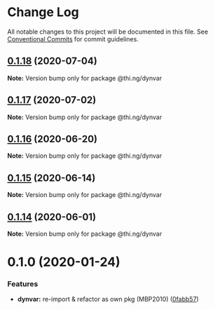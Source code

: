 # Change Log

All notable changes to this project will be documented in this file.
See [Conventional Commits](https://conventionalcommits.org) for commit guidelines.

## [0.1.18](https://github.com/thi-ng/umbrella/compare/@thi.ng/dynvar@0.1.17...@thi.ng/dynvar@0.1.18) (2020-07-04)

**Note:** Version bump only for package @thi.ng/dynvar





## [0.1.17](https://github.com/thi-ng/umbrella/compare/@thi.ng/dynvar@0.1.16...@thi.ng/dynvar@0.1.17) (2020-07-02)

**Note:** Version bump only for package @thi.ng/dynvar





## [0.1.16](https://github.com/thi-ng/umbrella/compare/@thi.ng/dynvar@0.1.15...@thi.ng/dynvar@0.1.16) (2020-06-20)

**Note:** Version bump only for package @thi.ng/dynvar





## [0.1.15](https://github.com/thi-ng/umbrella/compare/@thi.ng/dynvar@0.1.14...@thi.ng/dynvar@0.1.15) (2020-06-14)

**Note:** Version bump only for package @thi.ng/dynvar





## [0.1.14](https://github.com/thi-ng/umbrella/compare/@thi.ng/dynvar@0.1.13...@thi.ng/dynvar@0.1.14) (2020-06-01)

**Note:** Version bump only for package @thi.ng/dynvar





# 0.1.0 (2020-01-24)

### Features

* **dynvar:** re-import & refactor as own pkg (MBP2010) ([0fabb57](https://github.com/thi-ng/umbrella/commit/0fabb57f386ad92ce81970c53d02993a8fb102c0))
